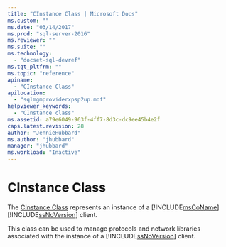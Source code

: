 ```yaml
---
title: "CInstance Class | Microsoft Docs"
ms.custom: ""
ms.date: "03/14/2017"
ms.prod: "sql-server-2016"
ms.reviewer: ""
ms.suite: ""
ms.technology: 
  - "docset-sql-devref"
ms.tgt_pltfrm: ""
ms.topic: "reference"
apiname: 
  - "CInstance Class"
apilocation: 
  - "sqlmgmproviderxpsp2up.mof"
helpviewer_keywords: 
  - "CInstance class"
ms.assetid: a79e6049-963f-4ff7-8d3c-dc9ee45b4e2f
caps.latest.revision: 28
author: "JennieHubbard"
ms.author: "jhubbard"
manager: "jhubbard"
ms.workload: "Inactive"
---
```

# CInstance Class
  The [CInstance Class](../../relational-databases/wmi-provider-configuration-classes/cinstance-class.md) represents an instance of a [!INCLUDE[msCoName](../../includes/msconame-md.md)] [!INCLUDE[ssNoVersion](../../includes/ssnoversion-md.md)] client.  
  
 This class can be used to manage protocols and network libraries associated with the instance of a [!INCLUDE[ssNoVersion](../../includes/ssnoversion-md.md)] client.  
  
  
